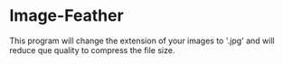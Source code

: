 # Image-Feather
This program will change the extension of your images to '.jpg' and will reduce que quality to compress the file size.
